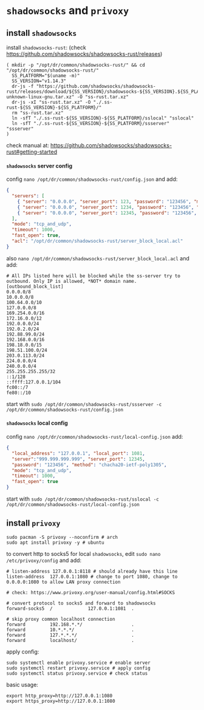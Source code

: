 # `shadowsocks` and `privoxy`


## install `shadowsocks`

install `shadowsocks-rust`: (check https://github.com/shadowsocks/shadowsocks-rust/releases)
```shell script
( mkdir -p "/opt/dr/common/shadowsocks-rust/" && cd "/opt/dr/common/shadowsocks-rust/"
  SS_PLATFORM="$(uname -m)"
  SS_VERSION="v1.14.3"
  dr-js -f "https://github.com/shadowsocks/shadowsocks-rust/releases/download/${SS_VERSION}/shadowsocks-${SS_VERSION}.${SS_PLATFORM}-unknown-linux-gnu.tar.xz" -O "ss-rust.tar.xz"
  dr-js -xI "ss-rust.tar.xz" -O "./.ss-rust-${SS_VERSION}-${SS_PLATFORM}/"
  rm "ss-rust.tar.xz"
  ln -sfT "./.ss-rust-${SS_VERSION}-${SS_PLATFORM}/sslocal" "sslocal"
  ln -sfT "./.ss-rust-${SS_VERSION}-${SS_PLATFORM}/ssserver" "ssserver"
)
```

check manual at: https://github.com/shadowsocks/shadowsocks-rust#getting-started

#### `shadowsocks` server config

config `nano /opt/dr/common/shadowsocks-rust/config.json` and add:
```json
{
  "servers": [
    { "server": "0.0.0.0", "server_port": 123, "password": "123456", "method": "chacha20-ietf-poly1305" },
    { "server": "0.0.0.0", "server_port": 1234, "password": "123456", "method": "chacha20-ietf-poly1305" },
    { "server": "0.0.0.0", "server_port": 12345, "password": "123456", "method": "chacha20-ietf-poly1305" }
  ],
  "mode": "tcp_and_udp",
  "timeout": 1000,
  "fast_open": true,
  "acl": "/opt/dr/common/shadowsocks-rust/server_block_local.acl"
}
```

also `nano /opt/dr/common/shadowsocks-rust/server_block_local.acl` and add:
```
# All IPs listed here will be blocked while the ss-server try to outbound. Only IP is allowed, *NOT* domain name.
[outbound_block_list]
0.0.0.0/8
10.0.0.0/8
100.64.0.0/10
127.0.0.0/8
169.254.0.0/16
172.16.0.0/12
192.0.0.0/24
192.0.2.0/24
192.88.99.0/24
192.168.0.0/16
198.18.0.0/15
198.51.100.0/24
203.0.113.0/24
224.0.0.0/4
240.0.0.0/4
255.255.255.255/32
::1/128
::ffff:127.0.0.1/104
fc00::/7
fe80::/10
```

start with `sudo /opt/dr/common/shadowsocks-rust/ssserver -c /opt/dr/common/shadowsocks-rust/config.json`

#### `shadowsocks` local config

config `nano /opt/dr/common/shadowsocks-rust/local-config.json` add:
```json
{
  "local_address": "127.0.0.1", "local_port": 1081,
  "server":"999.999.999.999", "server_port": 12345,
  "password": "123456", "method": "chacha20-ietf-poly1305",
  "mode": "tcp_and_udp",
  "timeout": 1000,
  "fast_open": true
}
```

start with `sudo /opt/dr/common/shadowsocks-rust/sslocal -c /opt/dr/common/shadowsocks-rust/local-config.json`


## install `privoxy`

```shell script
sudo pacman -S privoxy --noconfirm # arch
sudo apt install privoxy -y # ubuntu
```

to convert http to socks5 for local `shadowsocks`,
edit `sudo nano /etc/privoxy/config` and add:
```shell script
# listen-address 127.0.0.1:8118 # should already have this line
listen-address  127.0.0.1:1080 # change to port 1080, change to 0.0.0.0:1080 to allow LAN proxy connection

# check: https://www.privoxy.org/user-manual/config.html#SOCKS

# convert protocol to socks5 and forward to shadowsocks
forward-socks5  /             127.0.0.1:1081  .

# skip proxy common localhost connection
forward         192.168.*.*/                  .
forward         10.*.*.*/                     .
forward         127.*.*.*/                    .
forward         localhost/                    .
```

apply config:
```shell script
sudo systemctl enable privoxy.service # enable server
sudo systemctl restart privoxy.service # apply config
sudo systemctl status privoxy.service # check status
```

basic usage:
```shell script
export http_proxy=http://127.0.0.1:1080
export https_proxy=http://127.0.0.1:1080
```
